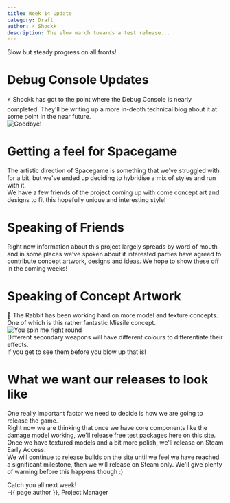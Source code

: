```yaml
---
title: Week 14 Update
category: Draft
author: ⚡ Shockk
description: The slow march towards a test release...
---
```


Slow but steady progress on all fronts!

# Debug Console Updates

⚡ Shockk has got to the point where the Debug Console is nearly completed. They'll be writing up a more in-depth technical blog about it at some point in the near future.  
![Goodbye!](/polar-space/assets/img/week-14/basic_console.jpg)


# Getting a feel for Spacegame

The artistic direction of Spacegame is something that we've struggled with for a bit, but we've ended up deciding to hybridise a mix of styles and run with it.  
We have a few friends of the project coming up with come concept art and designs to fit this hopefully unique and interesting style!

# Speaking of Friends

Right now information about this project largely spreads by word of mouth and in some places we've spoken about it interested parties have agreed to contribute concept artwork, designs and ideas. We hope to show these off in the coming weeks!

# Speaking of Concept Artwork

🐰 The Rabbit has been working hard on more model and texture concepts. One of which is this rather fantastic Missile concept.  
![You spin me right round](/polar-space/assets/img/week-14/MissileRender1.gif)   
Different secondary weapons will have different colours to differentiate their effects.  
If you get to see them before you blow up that is!

# What we want our releases to look like

One really important factor we need to decide is how we are going to release the game.  
Right now we are thinking that once we have core components like the damage model working, we'll release free test packages here on this site. Once we have textured models and a bit more polish, we'll release on Steam Early Access.  
We will continue to release builds on the site until we feel we have reached a significant milestone, then we will release on Steam only. We'll give plenty of warning before this happens though :)

Catch you all next week!  
-{{ page.author }}, Project Manager
